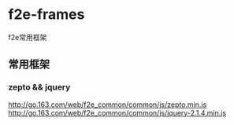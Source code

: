 # f2e-frames
f2e常用框架

## 常用框架

### zepto && jquery
http://go.163.com/web/f2e_common/common/js/zepto.min.js
http://go.163.com/web/f2e_common/common/js/jquery-2.1.4.min.js





